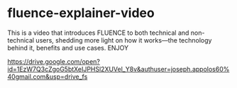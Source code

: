 # fluence-explainer-video

This is a video that introduces FLUENCE to both technical and non-technical users, shedding more light on how it works—the technology behind it, benefits and use cases. ENJOY


https://drive.google.com/open?id=1EzW7Q3cZgoG5btXeIJPHSl2XUVel_Y8v&authuser=joseph.appolos60%40gmail.com&usp=drive_fs
